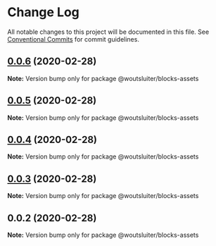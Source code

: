# Change Log

All notable changes to this project will be documented in this file.
See [Conventional Commits](https://conventionalcommits.org) for commit guidelines.

## [0.0.6](https://github.com/woutsluiter/blocks/compare/v0.0.5...v0.0.6) (2020-02-28)

**Note:** Version bump only for package @woutsluiter/blocks-assets





## [0.0.5](https://github.com/woutsluiter/blocks/compare/v0.0.4...v0.0.5) (2020-02-28)

**Note:** Version bump only for package @woutsluiter/blocks-assets





## [0.0.4](https://github.com/woutsluiter/blocks/compare/v0.0.3...v0.0.4) (2020-02-28)

**Note:** Version bump only for package @woutsluiter/blocks-assets





## [0.0.3](https://github.com/woutsluiter/blocks/compare/v0.0.2...v0.0.3) (2020-02-28)

**Note:** Version bump only for package @woutsluiter/blocks-assets





## 0.0.2 (2020-02-28)

**Note:** Version bump only for package @woutsluiter/blocks-assets
